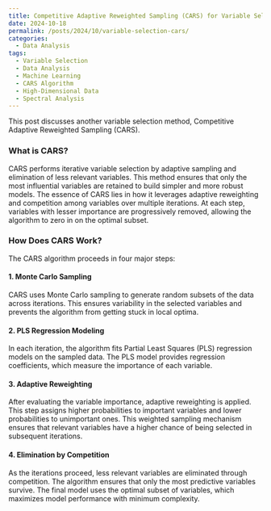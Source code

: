 ```yaml
---
title: Competitive Adaptive Reweighted Sampling (CARS) for Variable Selection
date: 2024-10-18
permalink: /posts/2024/10/variable-selection-cars/
categories:
  - Data Analysis
tags:
  - Variable Selection
  - Data Analysis
  - Machine Learning
  - CARS Algorithm
  - High-Dimensional Data
  - Spectral Analysis
---
```

This post discusses another variable selection method, Competitive Adaptive Reweighted Sampling (CARS).

### What is CARS?
CARS performs iterative variable selection by adaptive sampling and elimination of less relevant variables. This method ensures that only the most influential variables are retained to build simpler and more robust models. The essence of CARS lies in how it leverages adaptive reweighting and competition among variables over multiple iterations. At each step, variables with lesser importance are progressively removed, allowing the algorithm to zero in on the optimal subset.

### How Does CARS Work?
The CARS algorithm proceeds in four major steps:
#### 1. Monte Carlo Sampling
CARS uses Monte Carlo sampling to generate random subsets of the data across iterations. This ensures variability in the selected variables and prevents the algorithm from getting stuck in local optima.
#### 2. PLS Regression Modeling
In each iteration, the algorithm fits Partial Least Squares (PLS) regression models on the sampled data. The PLS model provides regression coefficients, which measure the importance of each variable.
#### 3. Adaptive Reweighting
After evaluating the variable importance, adaptive reweighting is applied. This step assigns higher probabilities to important variables and lower probabilities to unimportant ones. This weighted sampling mechanism ensures that relevant variables have a higher chance of being selected in subsequent iterations.
#### 4. Elimination by Competition
As the iterations proceed, less relevant variables are eliminated through competition. The algorithm ensures that only the most predictive variables survive. The final model uses the optimal subset of variables, which maximizes model performance with minimum complexity.
